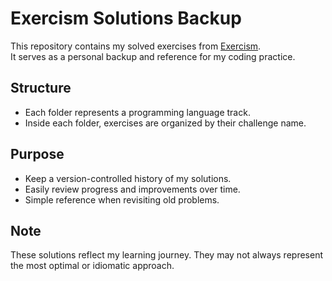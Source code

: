 # Exercism Solutions Backup

This repository contains my solved exercises from [Exercism](https://exercism.org/).  
It serves as a personal backup and reference for my coding practice.

## Structure
- Each folder represents a programming language track.
- Inside each folder, exercises are organized by their challenge name.

## Purpose
- Keep a version-controlled history of my solutions.
- Easily review progress and improvements over time.
- Simple reference when revisiting old problems.

## Note
These solutions reflect my learning journey. They may not always represent the most optimal or idiomatic approach.
